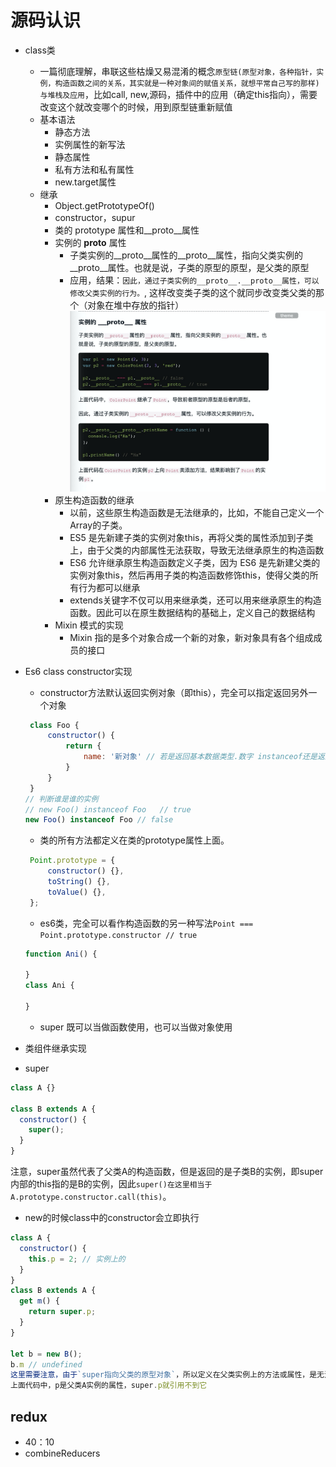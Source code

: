 # 源码认识
- class类
   - 一篇彻底理解，串联这些枯燥又易混淆的概念`原型链(原型对象，各种指针，实例，构造函数之间的关系，其实就是一种对象间的赋值关系，就想平常自己写的那样)与堆栈及应用`，比如call, new,源码，插件中的应用（确定this指向），需要改变这个就改变哪个的时候，用到原型链重新赋值
   - 基本语法
        - 静态方法
        - 实例属性的新写法
        - 静态属性
        - 私有方法和私有属性
        - new.target属性
   - 继承
      - Object.getPrototypeOf()
      - constructor，supur
      - 类的 prototype 属性和__proto__属性
      - 实例的 __proto__ 属性
         - 子类实例的__proto__属性的__proto__属性，指向父类实例的__proto__属性。也就是说，子类的原型的原型，是父类的原型
         - 应用，结果：`因此，通过子类实例的__proto__.__proto__属性，可以修改父类实例的行为。`, 这样改变类子类的这个就同步改变类父类的那个（对象在堆中存放的指针）![](yxl.png)
      - 原生构造函数的继承
         - 以前，这些原生构造函数是无法继承的，比如，不能自己定义一个Array的子类。
         - ES5 是先新建子类的实例对象this，再将父类的属性添加到子类上，由于父类的内部属性无法获取，导致无法继承原生的构造函数
         - ES6 允许继承原生构造函数定义子类，因为 ES6 是先新建父类的实例对象this，然后再用子类的构造函数修饰this，使得父类的所有行为都可以继承
         - extends关键字不仅可以用来继承类，还可以用来继承原生的构造函数。因此可以在原生数据结构的基础上，定义自己的数据结构
      - Mixin 模式的实现
         - Mixin 指的是多个对象合成一个新的对象，新对象具有各个组成成员的接口
      
- Es6 class constructor实现
   - constructor方法默认返回实例对象（即this），完全可以指定返回另外一个对象
   ```js
    class Foo {
        constructor() {
            return {
                name: '新对象' // 若是返回基本数据类型.数字 instanceof还是返回true
            }
        }
    }
   // 判断谁是谁的实例
   // new Foo() instanceof Foo   // true
   new Foo() instanceof Foo // false
   ```
   - 类的所有方法都定义在类的prototype属性上面。
   ```js
    Point.prototype = {
        constructor() {},
        toString() {},
        toValue() {},
    };
   ```
   - es6类，完全可以看作构造函数的另一种写法`Point === Point.prototype.constructor // true`
    ```js
    function Ani() {

    }
    class Ani {

    }
    ```
    - super 既可以当做函数使用，也可以当做对象使用
- 类组件继承实现
- super
```js
class A {}

class B extends A {
  constructor() {
    super();
  }
}
```
注意，super虽然代表了父类A的构造函数，但是返回的是子类B的实例，即super内部的this指的是B的实例，因此`super()在这里相当于A.prototype.constructor.call(this)`。
   - new的时候class中的constructor会立即执行
```js
class A {
  constructor() {
    this.p = 2; // 实例上的
  }
}
class B extends A {
  get m() {
    return super.p;
  }
}

let b = new B();
b.m // undefined
这里需要注意，由于`super指向父类的原型对象`，所以定义在父类实例上的方法或属性，是无法通过super调用的。
上面代码中，p是父类A实例的属性，super.p就引用不到它
```
## redux
- 40：10
- combineReducers
